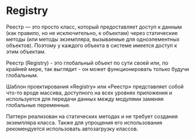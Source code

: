# Registry

Реестр — это просто класс, который предоставляет доступ к данным
(как правило, но не исключительно, к объектам) через статические методы
(или методы экземпляра, вызываемые для одноэлементных объектов). 
Поэтому у каждого объекта в системе имеется доступ к этим объектам.

Реестр (Registry) - это глобальный объект по сути своей или, по крайней мере, 
так выглядит - он может функционировать только будучи глобальным.

Шаблон проектирования «Registry» или «Реестр» представляет собой что-то вроде массива,
доступного на всех уровнях приложения и используется для передачи данных между 
модулями заменяя глобальные переменные.

Паттерн реализован на статических методах и не требует создания экземпляра класса.
Также для упрощения его использования рекомендуется использовать автозагрузку классов.